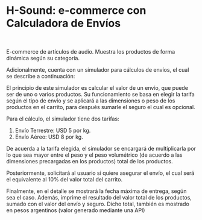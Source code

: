 # H-Sound: e-commerce con Calculadora de Envíos

<br> 

E-commerce de artículos de audio.
Muestra los productos de forma dinámica según su categoría.

Adicionalmente, cuenta con un simulador para cálculos de envíos, el cual se describe a continuación:

El principio de este simulador es calcular el valor de un envío, que puede ser de uno o varios productos. Su funcionamiento se basa en elegir la tarifa según el tipo de envío y se aplicará a las dimensiones o peso de los productos en el carrito, para después sumarle el seguro el cual es opcional.

Para el cálculo, el simulador tiene dos tarifas:

1. Envío Terrestre: USD 5 por kg.
2. Envío Aéreo: USD 8 por kg.

De acuerda a la tarifa elegida, el simulador se encargará de multiplicarla por lo que sea mayor entre el peso y el peso volumétrico (de acuerdo a las dimensiones precargadas en los productos) total de los productos.

Posteriormente, solicitará al usuario si quiere asegurar el envío, el cual será el equivalente al 10% del valor total del carrito.

Finalmente, en el detalle se mostrará la fecha máxima de entrega, según sea el caso. Además, imprime el resultado del valor total de los productos, sumado con el valor del envío y seguro. Dicho total, también es mostrado en pesos argentinos (valor generado mediante una API)